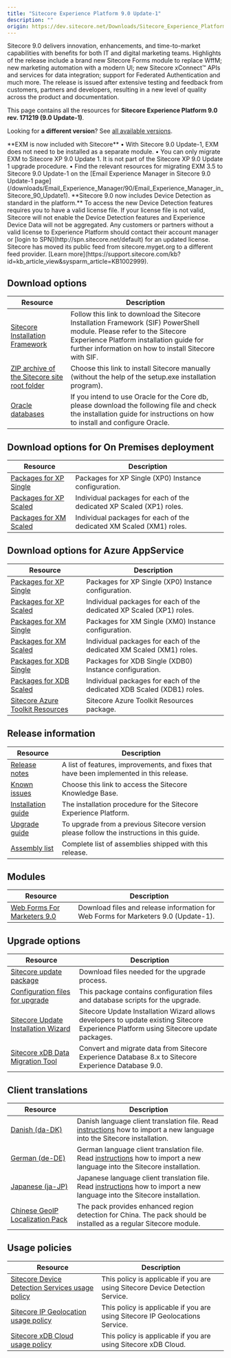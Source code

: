 ```yaml
---
title: "Sitecore Experience Platform 9.0 Update-1"
description: ""
origin: https://dev.sitecore.net/Downloads/Sitecore_Experience_Platform/90/Sitecore_Experience_Platform_90_Update1.aspx
---
```


Sitecore 9.0 delivers innovation, enhancements, and time-to-market capabilities with benefits for both IT and digital marketing teams. Highlights of the release include a brand new Sitecore Forms module to replace WffM; new marketing automation with a modern UI; new Sitecore xConnect™ APIs and services for data integration; support for Federated Authentication and much more. The release is issued after extensive testing and feedback from customers, partners and developers, resulting in a new level of quality across the product and documentation.

This page contains all the resources for **Sitecore Experience Platform 9.0 rev. 171219 (9.0 Update-1)**.

Looking for **a different version**? See [all available versions](/downloads/Sitecore_Experience_Platform).

  <Alert variant='warning' mb={4}>
    <AlertIcon />
    **EXM is now included with Sitecore**  
• With Sitecore 9.0 Update-1, EXM does not need to be installed as a separate module.  
• You can only migrate EXM to Sitecore XP 9.0 Update 1. It is not part of the Sitecore XP 9.0 Update 1 upgrade procedure.  
• Find the relevant resources for migrating EXM 3.5 to Sitecore 9.0 Update-1 on the [Email Experience Manager in Sitecore 9.0 Update-1 page](/downloads/Email_Experience_Manager/90/Email_Experience_Manager_in_Sitecore_90_Update1).
  </Alert>
  
  <Alert variant='warning' mb={4}>
    <AlertIcon />
    **Sitecore 9.0 now includes Device Detection as standard in the platform.**  
To access the new Device Detection features requires you to have a valid license file. If your license file is not valid, Sitecore will not enable the Device Detection features and Experience Device Data will not be aggregated. Any customers or partners without a valid license to Experience Platform should contact their account manager or [login to SPN](http://spn.sitecore.net/default) for an updated license.
  </Alert>
  

  <Alert variant='warning' mb={4}>
    <AlertIcon />
    Sitecore has moved its public feed from sitecore.myget.org to a different feed provider. [Learn more](https://support.sitecore.com/kb?id=kb_article_view&sysparm_article=KB1002999).
  </Alert>
  

## Download options

 | Resource | Description |
 | --- | --- |
 | [Sitecore Installation Framework](/downloads/Sitecore_Installation_Framework/1x/Sitecore_Installation_Framework_11) | Follow this link to download the Sitecore Installation Framework (SIF) PowerShell module. Please refer to the Sitecore Experience Platform installation guide for further information on how to install Sitecore with SIF. |
 | [ZIP archive of the Sitecore site root folder](https://scdp.blob.core.windows.net/downloads/Sitecore%20Experience%20Platform/90/Sitecore%20Experience%20Platform%2090%20Update1/Secure/Sitecore%209.0.1%20rev.%20171219.zip) | Choose this link to install Sitecore manually (without the help of the setup.exe installation program). |
 | [Oracle databases](https://scdp.blob.core.windows.net/downloads/Sitecore%20Experience%20Platform/90/Sitecore%20Experience%20Platform%2090%20Update1/Secure/Sitecore%209.0.1%20rev.%20171219%20(oracle%20dbs).zip) | If you intend to use Oracle for the Core db, please download the following file and check the installation guide for instructions on how to install and configure Oracle. |

## Download options for On Premises deployment

 | Resource | Description |
 | --- | --- |
 | [Packages for XP Single](https://scdp.blob.core.windows.net/downloads/Sitecore%20Experience%20Platform/90/Sitecore%20Experience%20Platform%2090%20Update1/Secure/Sitecore%209.0.1%20rev.%20171219%20(WDP%20XP0%20packages).zip) | Packages for XP Single (XP0) Instance configuration. |
 | [Packages for XP Scaled](https://scdp.blob.core.windows.net/downloads/Sitecore%20Experience%20Platform/90/Sitecore%20Experience%20Platform%2090%20Update1/Secure/Sitecore%209.0.1%20rev.%20171219%20(WDP%20XP1%20packages).zip) | Individual packages for each of the dedicated XP Scaled (XP1) roles. |
 | [Packages for XM Scaled](https://scdp.blob.core.windows.net/downloads/Sitecore%20Experience%20Platform/90/Sitecore%20Experience%20Platform%2090%20Update1/Secure/Sitecore%209.0.1%20rev.%20171219%20(WDP%20XM1%20packages).zip) | Individual packages for each of the dedicated XM Scaled (XM1) roles. |

## Download options for Azure AppService

 | Resource | Description |
 | --- | --- |
 | [Packages for XP Single](https://scdp.blob.core.windows.net/downloads/Sitecore%20Experience%20Platform/90/Sitecore%20Experience%20Platform%2090%20Update1/Secure/Sitecore%209.0.1%20rev.%20171219%20(WDP%20XPSingle%20packages).zip) | Packages for XP Single (XP0) Instance configuration. |
 | [Packages for XP Scaled](https://scdp.blob.core.windows.net/downloads/Sitecore%20Experience%20Platform/90/Sitecore%20Experience%20Platform%2090%20Update1/Secure/Sitecore%209.0.1%20rev.%20171219%20(WDP%20XPScaled%20packages).zip) | Individual packages for each of the dedicated XP Scaled (XP1) roles. |
 | [Packages for XM Single](https://scdp.blob.core.windows.net/downloads/Sitecore%20Experience%20Platform/90/Sitecore%20Experience%20Platform%2090%20Update1/Secure/Sitecore%209.0.1%20rev.%20171219%20(WDP%20XMSingle%20packages).zip) | Packages for XM Single (XM0) Instance configuration. |
 | [Packages for XM Scaled](https://scdp.blob.core.windows.net/downloads/Sitecore%20Experience%20Platform/90/Sitecore%20Experience%20Platform%2090%20Update1/Secure/Sitecore%209.0.1%20rev.%20171219%20(WDP%20XMScaled%20packages).zip) | Individual packages for each of the dedicated XM Scaled (XM1) roles. |
 | [Packages for XDB Single](https://scdp.blob.core.windows.net/downloads/Sitecore%20Experience%20Platform/90/Sitecore%20Experience%20Platform%2090%20Update1/Secure/Sitecore%209.0.1%20rev.%20171219%20(WDP%20xDBSingle%20packages).zip) | Packages for XDB Single (XDB0) Instance configuration. |
 | [Packages for XDB Scaled](https://scdp.blob.core.windows.net/downloads/Sitecore%20Experience%20Platform/90/Sitecore%20Experience%20Platform%2090%20Update1/Secure/Sitecore%209.0.1%20rev.%20171219%20(WDP%20xDBScaled%20packages).zip) | Individual packages for each of the dedicated XDB Scaled (XDB1) roles. |
 | [Sitecore Azure Toolkit Resources](https://scdp.blob.core.windows.net/downloads/Sitecore%20Experience%20Platform/90/Sitecore%20Experience%20Platform%2090%20Update1/Secure/Sitecore%20Azure%20Toolkit%20Resources%209.0.1%20rev.%20171219.zip) | Sitecore Azure Toolkit Resources package. |

## Release information

 | Resource | Description |
 | --- | --- |
 | [Release notes](/downloads/Sitecore_Experience_Platform/90/Sitecore_Experience_Platform_90_Update1/Release_Notes) | A list of features, improvements, and fixes that have been implemented in this release. |
 | [Known issues](https://kb.sitecore.net/articles/125044) | Choose this link to access the Sitecore Knowledge Base. |
 | [Installation guide](https://scdp.blob.core.windows.net/downloads/Sitecore%20Experience%20Platform/90/Sitecore%20Experience%20Platform%2090%20Update1/Secure/Installation-Guide-Sitecore-90-Update_1.pdf) | The installation procedure for the Sitecore Experience Platform. |
 | [Upgrade guide](https://scdp.blob.core.windows.net/downloads/Sitecore%20Experience%20Platform/90/Sitecore%20Experience%20Platform%2090%20Update1/Secure/Upgrade-Guide-Sitecore-90-Update-1.pdf) | To upgrade from a previous Sitecore version please follow the instructions in this guide. |
 | [Assembly list](https://scdp.blob.core.windows.net/downloads/Sitecore%20Experience%20Platform/90/Sitecore%20Experience%20Platform%2090%20Update1/Secure/Sitecore.Platform.Assemblies%209.0.1%20rev.%20171219.zip) | Complete list of assemblies shipped with this release. |

## Modules

 | Resource | Description |
 | --- | --- |
 | [Web Forms For Marketers 9.0](/downloads/Web_Forms_For_Marketers/90/Web_Forms_For_Marketers_90_Update1) | Download files and release information for Web Forms for Marketers 9.0 (Update-1). |

## Upgrade options

 | Resource | Description |
 | --- | --- |
 | [Sitecore update package](https://scdp.blob.core.windows.net/downloads/Sitecore%20Experience%20Platform/90/Sitecore%20Experience%20Platform%2090%20Update1/Secure/Sitecore%209.0.1%20rev.%20171219%20(update%20package).zip) | Download files needed for the upgrade process. |
 | [Configuration files for upgrade](https://scdp.blob.core.windows.net/downloads/Sitecore%20Experience%20Platform/90/Sitecore%20Experience%20Platform%2090%20Update1/Secure/Sitecore%209.0.1%20rev.%20171219%20(upgrade%20files).zip) | This package contains configuration files and database scripts for the upgrade. |
 | [Sitecore Update Installation Wizard](https://scdp.blob.core.windows.net/downloads/Sitecore%20Experience%20Platform/90/Sitecore%20Experience%20Platform%2090%20Update1/Secure/Sitecore%20Update%20Installation%20Wizard%203.1.1%20rev.%20171219.zip) | Sitecore Update Installation Wizard allows developers to update existing Sitecore Experience Platform using Sitecore update packages. |
 | [Sitecore xDB Data Migration Tool](/downloads/Sitecore_xDB_Data_Migration_Tool/2x/xDB_Data_Migration_Tool_201) | Convert and migrate data from Sitecore Experience Database 8.x to Sitecore Experience Database 9.0. |

## Client translations

 | Resource | Description |
 | --- | --- |
 | [Danish (da-DK)](https://scdp.blob.core.windows.net/downloads/Sitecore%20Experience%20Platform/90/Sitecore%20Experience%20Platform%2090%20Update1/Secure/Sitecore%209.0.1%20rev.%20171219%20(da-DK).zip) | Danish language client translation file. Read [instructions](https://doc.sitecore.com/xp/en/users/90/sitecore-experience-platform/add-a-new-language-to-system-settings.html) how to import a new language into the Sitecore installation. |
 | [German (de-DE)](https://scdp.blob.core.windows.net/downloads/Sitecore%20Experience%20Platform/90/Sitecore%20Experience%20Platform%2090%20Update1/Secure/Sitecore%209.0.1%20rev.%20171219%20(de-DE).zip) | German language client translation file. Read [instructions](https://doc.sitecore.com/xp/en/users/90/sitecore-experience-platform/add-a-new-language-to-system-settings.html) how to import a new language into the Sitecore installation. |
 | [Japanese (ja-JP)](https://scdp.blob.core.windows.net/downloads/Sitecore%20Experience%20Platform/90/Sitecore%20Experience%20Platform%2090%20Update1/Secure/Sitecore%209.0.1%20rev.%20171219%20(ja-JP).zip) | Japanese language client translation file. Read [instructions](https://doc.sitecore.com/xp/en/users/90/sitecore-experience-platform/add-a-new-language-to-system-settings.html) how to import a new language into the Sitecore installation. |
 | [Chinese GeoIP Localization Pack](https://scdp.blob.core.windows.net/downloads/Sitecore%20Experience%20Platform/90/Sitecore%20Experience%20Platform%2090%20Initial%20Release/Secure/GeoIp%20Location%20China%20Localization%20Pack%201.0.0%20rev.%20180226.zip) | The pack provides enhanced region detection for China. The pack should be installed as a regular Sitecore module. |

## Usage policies

 | Resource | Description |
 | --- | --- |
 | [Sitecore Device Detection Services usage policy](/downloads/Sitecore_Experience_Platform/Sitecore_Device_Detection_Services_Usage_Policy) | This policy is applicable if you are using Sitecore Device Detection Service. |
 | [Sitecore IP Geolocation usage policy](/downloads/Sitecore_Experience_Platform/Sitecore_IP_Geolocation_Usage_Policy) | This policy is applicable if you are using Sitecore IP Geolocations Service. |
 | [Sitecore xDB Cloud usage policy](/downloads/Sitecore_Experience_Platform/Sitecore_xDB_Cloud_Usage_Policy) | This policy is applicable if you are using Sitecore xDB Cloud. |